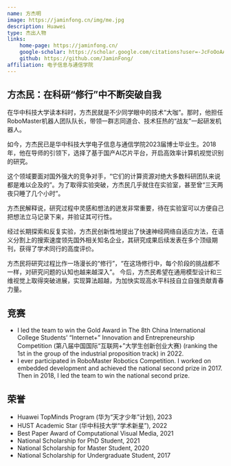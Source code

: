 ```yaml
---
name: 方杰明
image: https://jaminfong.cn/img/me.jpg
description: Huawei
type: 杰出人物
links:
    home-page: https://jaminfong.cn/
    google-scholar: https://scholar.google.com/citations?user=-JcFoOoAAAAJ
    github: https://github.com/JaminFong/
affiliation: 电子信息与通信学院
---
```


## 方杰民：在科研“修行”中不断突破自我

在华中科技大学读本科时，方杰民就是不少同学眼中的技术“大咖”。那时，他担任RoboMaster机器人团队队长，带领一群志同道合、技术狂热的“战友”一起研发机器人。

如今，方杰民已是华中科技大学电子信息与通信学院2023届博士毕业生。2018年，他在导师的引领下，选择了基于国产AI芯片平台，开启高效率计算机视觉识别的研究。

这个领域要面对国外强大的竞争对手，“它们的计算资源对绝大多数科研团队来说都是难以企及的”。为了取得实验突破，方杰民几乎就住在实验室，甚至曾“三天两夜只睡了几个小时”。

方杰民解释说，研究过程中灵感和想法的迸发非常重要，待在实验室可以方便自己把想法立马记录下来，并验证其可行性。

经过长期探索和反复实验，方杰民创新性地提出了快速神经网络自适应方法，在语义分割上的搜索速度领先国外相关知名企业，其研究成果后续发表在多个顶级期刊，获得了学术同行的高度评价。

方杰民将研究过程比作一场漫长的“修行”，“在这场修行中，每个阶段的挑战都不一样，对研究问题的认知也越来越深入”。
今后，方杰民希望在通用模型设计和三维视觉上取得突破进展，实现算法超越，为加快实现高水平科技自立自强贡献青春力量。


## 竞赛
* I led the team to win the Gold Award in The 8th China International College Students’ “Internet+” Innovation and Entrepreneurship Competition (第八届中国国际“互联网+”大学生创新创业大赛) (ranking the 1st in the group of the industrial proposition track) in 2022.
* I ever participated in RoboMaster Robotics Competition. I worked on embedded development and achieved the national second prize in 2017. Then in 2018, I led the team to win the national second prize.

## 荣誉

* Huawei TopMinds Program (华为“天才少年”计划), 2023
* HUST Academic Star (华中科技大学“学术新星”), 2022
* Best Paper Award of Computational Visual Media, 2021
* National Scholarship for PhD Student, 2021
* National Scholarship for Master Student, 2020
* National Scholarship for Undergraduate Student, 2017
